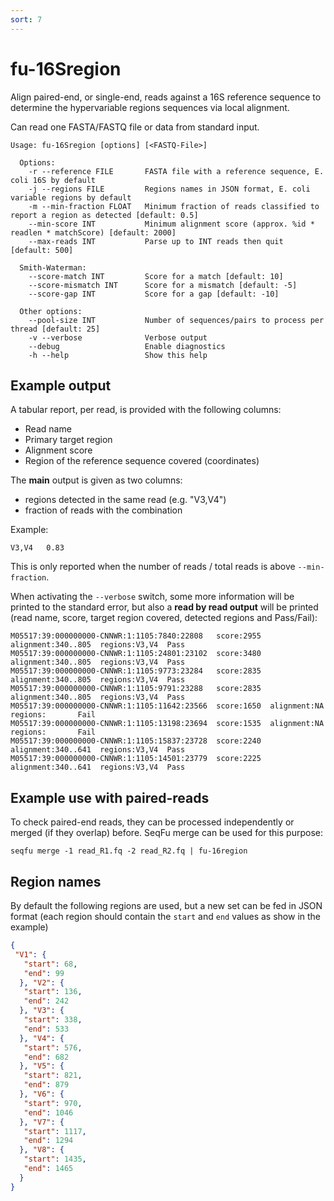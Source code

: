 ```yaml
---
sort: 7
---
```


# fu-16Sregion

Align paired-end, or single-end, reads against a 16S reference sequence to determine
the hypervariable regions sequences via local alignment.

Can read one FASTA/FASTQ file or data from standard input.

```text
Usage: fu-16Sregion [options] [<FASTQ-File>]

  Options:
    -r --reference FILE       FASTA file with a reference sequence, E. coli 16S by default
    -j --regions FILE         Regions names in JSON format, E. coli variable regions by default
    -m --min-fraction FLOAT   Minimum fraction of reads classified to report a region as detected [default: 0.5]
    --min-score INT           Minimum alignment score (approx. %id * readlen * matchScore) [default: 2000]
    --max-reads INT           Parse up to INT reads then quit [default: 500]

  Smith-Waterman:
    --score-match INT         Score for a match [default: 10]
    --score-mismatch INT      Score for a mismatch [default: -5]
    --score-gap INT           Score for a gap [default: -10]
  
  Other options:
    --pool-size INT           Number of sequences/pairs to process per thread [default: 25]
    -v --verbose              Verbose output
    --debug                   Enable diagnostics
    -h --help                 Show this help
```


## Example output

A tabular report, per read, is provided with the following columns:
* Read name
* Primary target region
* Alignment score
* Region of the reference sequence covered (coordinates)

The **main** output is given as two columns: 
* regions detected in the same read (e.g. "V3,V4")
* fraction of reads with the combination

Example:
```text
V3,V4	0.83
```
This is only reported when the number of reads / total reads is above `--min-fraction`.

When activating the `--verbose` switch, some more information will be 
printed to the standard error, but also a **read by read output** will
be printed (read name, score, target region covered, detected regions and Pass/Fail):


```text
M05517:39:000000000-CNNWR:1:1105:7840:22808   score:2955  alignment:340..805  regions:V3,V4  Pass
M05517:39:000000000-CNNWR:1:1105:24801:23102  score:3480  alignment:340..805  regions:V3,V4  Pass
M05517:39:000000000-CNNWR:1:1105:9773:23284   score:2835  alignment:340..805  regions:V3,V4  Pass
M05517:39:000000000-CNNWR:1:1105:9791:23288   score:2835  alignment:340..805  regions:V3,V4  Pass
M05517:39:000000000-CNNWR:1:1105:11642:23566  score:1650  alignment:NA        regions:       Fail
M05517:39:000000000-CNNWR:1:1105:13198:23694  score:1535  alignment:NA        regions:       Fail
M05517:39:000000000-CNNWR:1:1105:15837:23728  score:2240  alignment:340..641  regions:V3,V4  Pass
M05517:39:000000000-CNNWR:1:1105:14501:23779  score:2225  alignment:340..641  regions:V3,V4  Pass
```


## Example use with paired-reads

To check paired-end reads, they can be processed independently or merged (if they overlap) before. 
SeqFu merge can be used for this purpose:
```
seqfu merge -1 read_R1.fq -2 read_R2.fq | fu-16region
```

## Region names

By default the following regions are used, but a new set can be fed in JSON format (each region
should contain the `start` and `end` values as show in the example)

```json
{
 "V1": {
   "start": 68,
   "end": 99
  }, "V2": {
   "start": 136,
   "end": 242
  }, "V3": {
   "start": 338,
   "end": 533
  }, "V4": {
   "start": 576,
   "end": 682
  }, "V5": {
   "start": 821,
   "end": 879
  }, "V6": {
   "start": 970,
   "end": 1046
  }, "V7": {
   "start": 1117,
   "end": 1294
  }, "V8": {
   "start": 1435,
   "end": 1465
  }
}
```
